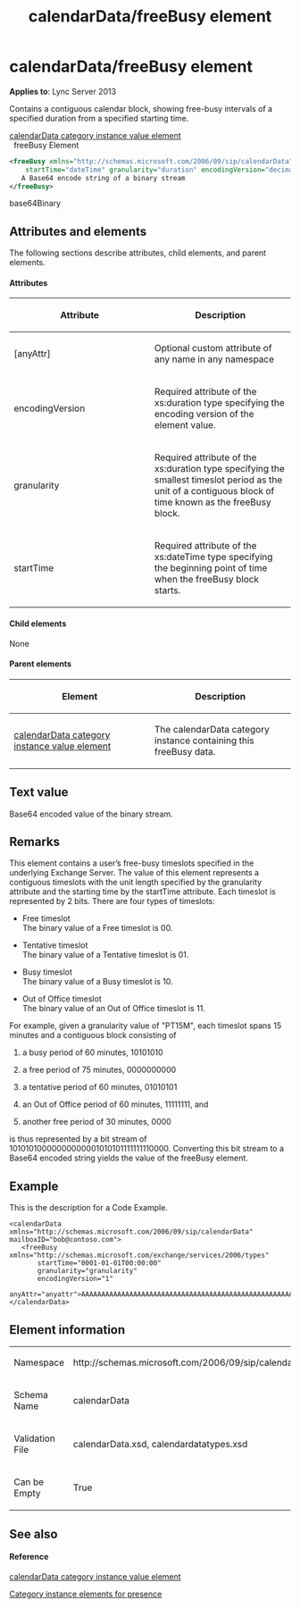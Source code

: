 ﻿---
title: calendarData/freeBusy element
TOCTitle: calendarData/freeBusy element
ms:assetid: dbd4803a-c1d0-44a6-85cc-72780b5af2a0
ms:mtpsurl: https://msdn.microsoft.com/en-us/library/Dn454707(v=office.15)
ms:contentKeyID: 57093394
ms.date: 07/24/2014
mtps_version: v=office.15
dev_langs:
- xml
---

# calendarData/freeBusy element


**Applies to**: Lync Server 2013

Contains a contiguous calendar block, showing free-busy intervals of a specified duration from a specified starting time.

[calendarData category instance value element](calendardata-category-instance-value-element.md)  
  freeBusy Element  

```xml
<freeBusy xmlns="http://schemas.microsoft.com/2006/09/sip/calendarData"
    startTime="dateTime" granularity="duration" encodingVersion="decimal"> 
   A Base64 encode string of a binary stream
</freeBusy>
```

base64Binary

## Attributes and elements

The following sections describe attributes, child elements, and parent elements.

#### Attributes

<table>
<colgroup>
<col style="width: 50%" />
<col style="width: 50%" />
</colgroup>
<thead>
<tr class="header">
<th><p>Attribute</p></th>
<th><p>Description</p></th>
</tr>
</thead>
<tbody>
<tr class="odd">
<td><p>[anyAttr]</p></td>
<td><p>Optional custom attribute of any name in any namespace</p></td>
</tr>
<tr class="even">
<td><p>encodingVersion</p></td>
<td><p>Required attribute of the xs:duration type specifying the encoding version of the element value.</p></td>
</tr>
<tr class="odd">
<td><p>granularity</p></td>
<td><p>Required attribute of the xs:duration type specifying the smallest timeslot period as the unit of a contiguous block of time known as the freeBusy block.</p></td>
</tr>
<tr class="even">
<td><p>startTime</p></td>
<td><p>Required attribute of the xs:dateTime type specifying the beginning point of time when the freeBusy block starts.</p></td>
</tr>
</tbody>
</table>


#### Child elements

None

#### Parent elements

<table>
<colgroup>
<col style="width: 50%" />
<col style="width: 50%" />
</colgroup>
<thead>
<tr class="header">
<th><p>Element</p></th>
<th><p>Description</p></th>
</tr>
</thead>
<tbody>
<tr class="odd">
<td><p><a href="calendardata-category-instance-value-element.md">calendarData category instance value element</a></p></td>
<td><p>The calendarData category instance containing this freeBusy data.</p></td>
</tr>
</tbody>
</table>


## Text value

Base64 encoded value of the binary stream.

## Remarks

This element contains a user’s free-busy timeslots specified in the underlying Exchange Server. The value of this element represents a contiguous timeslots with the unit length specified by the granularity attribute and the starting time by the startTime attribute. Each timeslot is represented by 2 bits. There are four types of timeslots:

  - Free timeslot  
    The binary value of a Free timeslot is 00.

  - Tentative timeslot  
    The binary value of a Tentative timeslot is 01.

  - Busy timeslot  
    The binary value of a Busy timeslot is 10.

  - Out of Office timeslot  
    The binary value of an Out of Office timeslot is 11.

For example, given a granularity value of "PT15M", each timeslot spans 15 minutes and a contiguous block consisting of

1.  a busy period of 60 minutes, 10101010

2.  a free period of 75 minutes, 0000000000

3.  a tentative period of 60 minutes, 01010101

4.  an Out of Office period of 60 minutes, 11111111, and

5.  another free period of 30 minutes, 0000

is thus represented by a bit stream of 10101010000000000001010101111111110000. Converting this bit stream to a Base64 encoded string yields the value of the freeBusy element.

## Example

This is the description for a Code Example.

    <calendarData xmlns="http://schemas.microsoft.com/2006/09/sip/calendarData" mailboxID="bob@contoso.com">
       <freeBusy xmlns="http://schemas.microsoft.com/exchange/services/2006/types"
           startTime="0001-01-01T00:00:00" 
           granularity="granularity" 
           encodingVersion="1" 
           anyAttr="anyattr">AAAAAAAAAAAAAAAAAAAAAAAAAAAAAAAAAAAAAAAAAAAAAAAAAAAAAAAAAAAAAAAAAAAAAAAAAAAAAABVAABVAAAAAAAAAAAAAAAAAAAAAAAAAAAAAAAAqgAAAAAAVQAA</freeBusy>
    </calendarData>

## Element information

<table>
<colgroup>
<col style="width: 50%" />
<col style="width: 50%" />
</colgroup>
<tbody>
<tr class="odd">
<td><p>Namespace</p></td>
<td><p>http://schemas.microsoft.com/2006/09/sip/calendarData</p></td>
</tr>
<tr class="even">
<td><p>Schema Name</p></td>
<td><p>calendarData</p></td>
</tr>
<tr class="odd">
<td><p>Validation File</p></td>
<td><p>calendarData.xsd, calendardatatypes.xsd</p></td>
</tr>
<tr class="even">
<td><p>Can be Empty</p></td>
<td><p>True</p></td>
</tr>
</tbody>
</table>


## See also

#### Reference

[calendarData category instance value element](calendardata-category-instance-value-element.md)

[Category instance elements for presence](category-instance-elements-for-presence.md)

